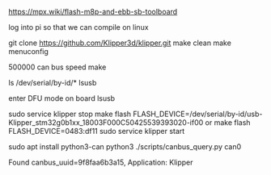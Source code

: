https://mpx.wiki/flash-m8p-and-ebb-sb-toolboard


log into pi so that we can compile on linux

git clone https://github.com/Klipper3d/klipper.git
make clean
make menuconfig

500000 can bus speed
make

ls /dev/serial/by-id/*
lsusb

<!-- /dev/serial/by-id/usb-Klipper_stm32g0b1xx_18003F000C50425539393020-if00 -->
<!-- 0483:df11 -->

enter DFU mode on board
lsusb
<!-- Bus 006 Device 008: ID 0483:df11 STMicroelectronics STM Device in DFU Mode -->

sudo service klipper stop
make flash FLASH_DEVICE=/dev/serial/by-id/usb-Klipper_stm32g0b1xx_18003F000C50425539393020-if00
or
make flash FLASH_DEVICE=0483:df11
sudo service klipper start

sudo apt install python3-can
python3 ./scripts/canbus_query.py can0

Found canbus_uuid=9f8faa6b3a15, Application: Klipper
